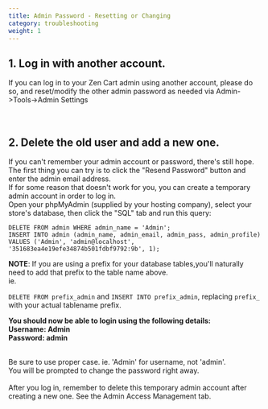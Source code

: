 ```yaml
---
title: Admin Password - Resetting or Changing
category: troubleshooting
weight: 1
---
```

## 1. Log in with another account. 
If you can log in to your Zen Cart admin using another account,  please do so, and reset/modify the other admin password as needed via  Admin-&gt;Tools-&gt;Admin Settings<br>
<br>
<br>

## 2. Delete the old user and add a new one. 
If you can't remember your admin account or password, there's still hope.<br>
The first thing you can try is to click the "Resend Password" button and enter the admin email address.<br>
If for some reason that doesn't work for you, you can create a temporary admin account in order to log in. <br>
Open your phpMyAdmin (supplied by your hosting company), select your   store's database, then click the "SQL" tab and run this query: 

```
DELETE FROM admin WHERE admin_name = 'Admin'; 
INSERT INTO admin (admin_name, admin_email, admin_pass, admin_profile) 
VALUES ('Admin', 'admin@localhost', '351683ea4e19efe34874b501fdbf9792:9b', 1);
```

<b>NOTE</b>: If you are using a prefix for your database tables,you'll naturally need to add that prefix to the table name above. <br>
ie. 

`DELETE FROM prefix_admin` and `INSERT INTO prefix_admin`, replacing `prefix_` with your actual tablename prefix.

<b>You should now be able to login using the following details: <br>
</b><b>Username: Admin<br>
 Password: admin </b><br><br />

Be sure to use proper case. ie. 'Admin' for username, not 'admin'. <br>
You will be prompted to change the password right away.<br>
<br>
After you log in, remember to delete this temporary admin account after creating a new one. See the Admin Access Management tab.<br>
